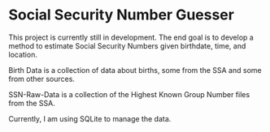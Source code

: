 # Social Security Number Guesser

This project is currently still in development. The end goal is to develop a method to estimate Social Security Numbers given birthdate, time, and location. 

Birth Data is a collection of data about births, some from the SSA and some from other sources. 

SSN-Raw-Data is a collection of the Highest Known Group Number files from the SSA.

Currently, I am using SQLite to manage the data. 
